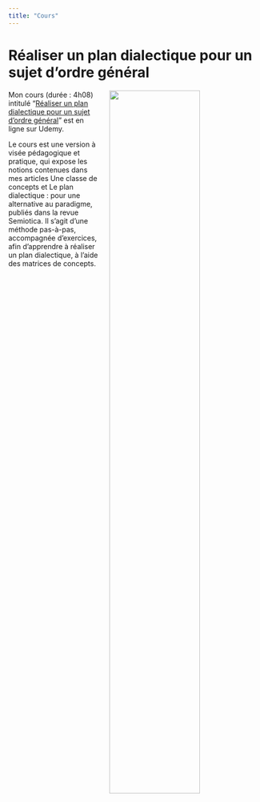 ```yaml
---
title: "Cours"
---
```


# Réaliser un plan dialectique pour un sujet d’ordre général

<img align="right" width="60%" src="/images/presentation-plandial-fr.jpg" style="margin-left: 20px;">

Mon cours (durée : 4h08) intitulé “[Réaliser un plan dialectique pour un sujet d’ordre général](https://www.udemy.com/course/realiser-un-plan-dialectique-pour-un-sujet-dordre-general)” est en ligne sur Udemy.

Le cours est une version à visée pédagogique et pratique, qui expose les notions contenues dans mes articles Une classe de concepts et Le plan dialectique : pour une alternative au paradigme, publiés dans la revue Semiotica. Il s’agit d’une méthode pas-à-pas, accompagnée d’exercices, afin d’apprendre à réaliser un plan dialectique, à l’aide des matrices de concepts.
